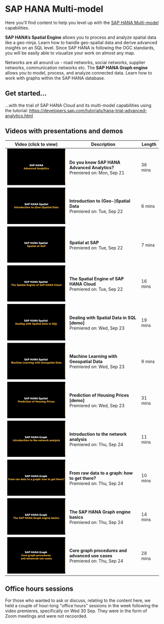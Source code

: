 # SAP HANA Multi-model

Here you'll find content to help you level up with the [SAP HANA Multi-model](https://www.sap.com/products/hana/features/multi-model.html) capabilities.

**SAP HANA’s Spatial Engine** allows you to process and analyze spatial data like a geo-ninja. Learn how to handle geo-spatial data and derive advanced insights on an SQL level. Since SAP HANA is following the OGC standards, you will be easily able to visualize your work on almost any map.

Networks are all around us - road networks, social networks, supplier networks, communication networks etc. The **SAP HANA Graph engine** allows you to model, process, and analyze connected data. Learn how to work with graphs within the SAP HANA database.

## Get started...

...with the trial of SAP HANA Cloud and its multi-model capabilities using the tutorial: https://developers.sap.com/tutorials/hana-trial-advanced-analytics.html

## Videos with presentations and demos

| Video (click to view) | Description | Length |
| - | - | - |
| [![Introduction](thumbnails/tn00.png)](https://www.youtube.com/watch?v=OkPMdbn1vBs&list=PL6RpkC85SLQA8za7iX9FRzewU7Vs022dl&index=1) | **Do you know SAP HANA Advanced Analytics?** <br>Premiered on: Mon, Sep 21 | 36 mins |
| [![0101](thumbnails/tn0101.png)](https://www.youtube.com/watch?v=s48iAbBrYBI&list=PL6RpkC85SLQA8za7iX9FRzewU7Vs022dl&index=2) | **Introduction to (Geo-)Spatial Data** <br>Premiered on: Tue, Sep 22 | 6 mins |
| [![0102](thumbnails/tn0102.png)](https://www.youtube.com/watch?v=W-3th2mhJA4&list=PL6RpkC85SLQA8za7iX9FRzewU7Vs022dl&index=3) | **Spatial at SAP** <br>Premiered on: Tue, Sep 22 | 7 mins |
| [![0103](thumbnails/tn0103.png)](https://www.youtube.com/watch?v=uxNxFWmTTP4&list=PL6RpkC85SLQA8za7iX9FRzewU7Vs022dl&index=4) | **The Spatial Engine of SAP HANA Cloud** <br>Premiered on: Tue, Sep 22 | 16 mins |
| [![0104](thumbnails/tn0104.png)](https://www.youtube.com/watch?v=6dh_Hj6d9xM&list=PL6RpkC85SLQA8za7iX9FRzewU7Vs022dl&index=5) | **Dealing with Spatial Data in SQL [demo]** <br>Premiered on: Wed, Sep 23 | 19 mins |
| [![0105](thumbnails/tn0105.png)](https://www.youtube.com/watch?v=Jv1BIMpxoR4&list=PL6RpkC85SLQA8za7iX9FRzewU7Vs022dl&index=6) | **Machine Learning with Geospatial Data** <br>Premiered on: Wed, Sep 23 | 9 mins |
| [![0106](thumbnails/tn0106.png)](https://www.youtube.com/watch?v=9nF8ergZf-o&list=PL6RpkC85SLQA8za7iX9FRzewU7Vs022dl&index=7) | **Prediction of Housing Prices [demo]** <br>Premiered on: Wed, Sep 23 | 31 mins |
| [![0201](thumbnails/tn0201.png)](https://www.youtube.com/watch?v=_JnKtv66E-w&list=PL6RpkC85SLQA8za7iX9FRzewU7Vs022dl&index=8) | **Introduction to the network analysis** <br>Premiered on: Thu, Sep 24 | 11 mins |
| [![0202](thumbnails/tn0202.png)](https://www.youtube.com/watch?v=tCPTr0q-tUQ&list=PL6RpkC85SLQA8za7iX9FRzewU7Vs022dl&index=9) | **From raw data to a graph: how to get there?** <br>Premiered on: Thu, Sep 24 | 10 mins |
| [![0203](thumbnails/tn0203.png)](https://www.youtube.com/watch?v=b7fEUj-1Igg&list=PL6RpkC85SLQA8za7iX9FRzewU7Vs022dl&index=10) | **The SAP HANA Graph engine basics** <br>Premiered on: Thu, Sep 24 | 14 mins |
| [![0204](thumbnails/tn0204.png)](https://www.youtube.com/watch?v=765Z980kR5U&list=PL6RpkC85SLQA8za7iX9FRzewU7Vs022dl&index=11) | **Core graph procedures and advanced use cases** <br>Premiered on: Thu, Sep 24 | 28 mins |

## Office hours sessions

For those who wanted to ask or discuss, relating to the content here, we held a couple of hour-long "office hours" sessions in the week following the video premieres, specifically on Wed 30 Sep. They were in the form of Zoom meetings and were not recoorded.
